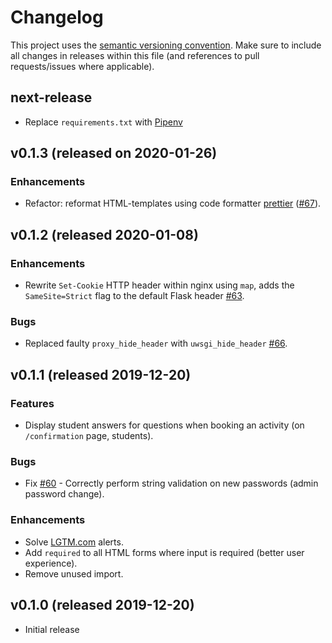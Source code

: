 # Changelog

This project uses the [semantic versioning convention](https://semver.org/). Make sure to include all changes in releases within this file (and references to pull requests/issues where applicable).

## next-release

* Replace `requirements.txt` with [Pipenv](https://github.com/pypa/pipenv)

## v0.1.3 (released on 2020-01-26)

### Enhancements

* Refactor: reformat HTML-templates using code formatter [prettier](https://prettier.io/) ([#67](https://github.com/tullinge/booking/pull/67)).

## v0.1.2 (released 2020-01-08)

### Enhancements

* Rewrite `Set-Cookie` HTTP header within nginx using `map`, adds the `SameSite=Strict` flag to the default Flask header [#63](https://github.com/tullinge/booking/pull/63).

### Bugs

* Replaced faulty `proxy_hide_header` with `uwsgi_hide_header` [#66](https://github.com/tullinge/booking/issues/66).

## v0.1.1 (released 2019-12-20)

### Features

* Display student answers for questions when booking an activity (on `/confirmation` page, students).

### Bugs

* Fix [#60](https://github.com/tullinge/booking/issues/60) - Correctly perform string validation on new passwords (admin password change).

### Enhancements

* Solve [LGTM.com](https://lgtm.com/projects/g/tullinge/booking/alerts/?mode=list) alerts.
* Add `required` to all HTML forms where input is required (better user experience).
* Remove unused import.

## v0.1.0 (released 2019-12-20)

* Initial release

